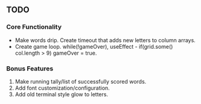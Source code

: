 ## TODO

### Core Functionality
- Make words drip. Create timeout that adds new letters to column arrays.
- Create game loop.  while(!gameOver), useEffect - if(grid.some() col.length > 9) gameOver = true.


### Bonus Features
1. Make running tally/list of successfully scored words.
2. Add font customization/configuration.
3. Add old terminal style glow to letters.